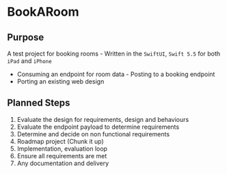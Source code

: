 # BookARoom

## Purpose
A test project for booking rooms
- Written in the `SwiftUI`, `Swift 5.5` for both `iPad` and `iPhone`
- Consuming an endpoint for room data
- Posting to a booking endpoint
- Porting an existing web design

## Planned Steps

1. Evaluate the design for requirements, design and behaviours
2. Evaluate the endpoint payload to determine requirements
3. Determine and decide on non functional requirements
4. Roadmap project (Chunk it up)
5. Implementation, evaluation loop
6. Ensure all requirements are met
7. Any documentation and delivery 

